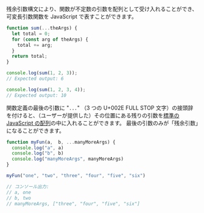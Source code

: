 残余引数構文により、関数が不定数の引数を配列として受け入れることができ、可変長引数関数を JavaScript で表すことができます。

```jsx
function sum(...theArgs) {
  let total = 0;
  for (const arg of theArgs) {
    total += arg;
  }
  return total;
}

console.log(sum(1, 2, 3));
// Expected output: 6

console.log(sum(1, 2, 3, 4));
// Expected output: 10
```

関数定義の最後の引数に "`...`" （3 つの U+002E FULL STOP 文字）の接頭辞を付けると、（ユーザーが提供した）その位置にある残りの引数を[標準の JavaScript の配列](https://developer.mozilla.org/ja/docs/Web/JavaScript/Reference/Global_Objects/Array)の中に入れることができます。 最後の引数のみが「残余引数」になることができます。

```jsx
function myFun(a,  b, ...manyMoreArgs) {
  console.log("a", a)
  console.log("b", b)
  console.log("manyMoreArgs", manyMoreArgs)
}

myFun("one", "two", "three", "four", "five", "six")

// コンソール出力:
// a, one
// b, two
// manyMoreArgs, ["three", "four", "five", "six"]
```